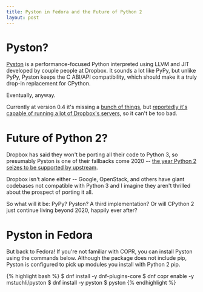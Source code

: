 ```yaml
---
title: Pyston in Fedora and the Future of Python 2
layout: post
---
```


# Pyston?
[Pyston](https://github.com/dropbox/pyston) is a performance-focused Python interpreted using LLVM and JIT developed by couple people at Dropbox. It sounds a lot like PyPy, but unlike PyPy, Pyston keeps the C ABI/API compatibility, which should make it a truly drop-in replacement for CPython.

Eventually, anyway.

Currently at version 0.4 it's missing a [bunch of things](https://github.com/dropbox/pyston/blob/14aa0f0adadf944a8819ad081626d43fbe1cbb8c/test/CPYTHON_TEST_NOTES.md), but [reportedly it's capable of running a lot of Dropbox's servers](https://www.youtube.com/watch?v=NdB9XoBg5zI), so it can't be too bad.

# Future of Python 2?
Dropbox has said they won't be porting all their code to Python 3, so presumably Pyston is one of their fallbacks come 2020 -- [the year Python 2 seizes to be supported by upstream](https://www.python.org/dev/peps/pep-0373/).

Dropbox isn't alone either -- Google, OpenStack, and others have giant codebases not compatible with Python 3 and I imagine they aren't thrilled about the prospect of porting it all.

So what will it be: PyPy? Pyston? A third implementation? Or will CPython 2 just continue living beyond 2020, happily ever after?

# Pyston in Fedora
But back to Fedora! If you're not familiar with COPR, you can install Pyston using the commands below. Although the package does not include pip, Pyston is configured to pick up modules you install with Python 2 pip.

{% highlight bash %}
$ dnf install -y dnf-plugins-core
$ dnf copr enable -y mstuchli/pyston
$ dnf install -y pyston
$ pyston
{% endhighlight %}
